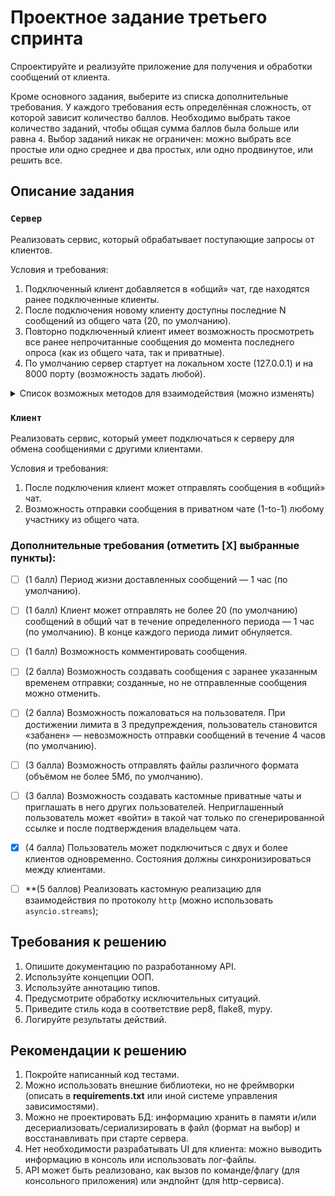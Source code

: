 # Проектное задание третьего спринта

Спроектируйте и реализуйте приложение для получения и обработки сообщений от клиента.

Кроме основного задания, выберите из списка дополнительные требования. У каждого требования есть определённая сложность, от которой зависит количество баллов. Необходимо выбрать такое количество заданий, чтобы общая сумма баллов была больше или равна `4`. Выбор заданий никак не ограничен: можно выбрать все простые или одно среднее и два простых, или одно продвинутое, или решить все.

## Описание задания

### `Сервер`

Реализовать сервис, который обрабатывает поступающие запросы от клиентов.

Условия и требования:
1. Подключенный клиент добавляется в «общий» чат, где находятся ранее подключенные клиенты.
2. После подключения новому клиенту доступны последние N cообщений из общего чата (20, по умолчанию).
3. Повторно подключенный клиент имеет возможность просмотреть все ранее непрочитанные сообщения до момента последнего опроса (как из общего чата, так и приватные).
4. По умолчанию сервер стартует на локальном хосте (127.0.0.1) и на 8000 порту (возможность задать любой).

<details>
<summary> Список возможных методов для взаимодействия (можно изменять) </summary>

1. Подключиться к общему чату.

```python
POST /connect
```

2. Получить статус и информацию о чатах.

```python
GET /status
```

3. Отправить сообщение в общий чат или определенному пользователю в приватный чат.

```python
POST /send
```
</details>


### `Клиент`

Реализовать сервис, который умеет подключаться к серверу для обмена сообщениями с другими клиентами.

Условия и требования:
1. После подключения клиент может отправлять сообщения в «общий» чат.
2. Возможность отправки сообщения в приватном чате (1-to-1) любому участнику из общего чата.


### Дополнительные требования (отметить [Х] выбранные пункты):

- [ ] (1 балл) Период жизни доставленных сообщений — 1 час (по умолчанию).
- [ ] (1 балл) Клиент может отправлять не более 20 (по умолчанию) сообщений в общий чат в течение определенного периода — 1 час (по умолчанию). В конце каждого периода лимит обнуляется.
- [ ] (1 балл) Возможность комментировать сообщения.
- [ ] (2 балла) Возможность создавать сообщения с заранее указанным временем отправки; созданные, но не отправленные сообщения можно отменить.
- [ ] (2 балла) Возможность пожаловаться на пользователя. При достижении лимита в 3 предупреждения, пользователь становится «забанен» — невозможность отправки сообщений в течение 4 часов (по умолчанию).
- [ ] (3 балла) Возможность отправлять файлы различного формата (объёмом не более 5Мб, по умолчанию).
- [ ] (3 балла) Возможность создавать кастомные приватные чаты и приглашать в него других пользователей. Неприглашенный пользователь может «войти» в такой чат только по сгенерированной ссылке и после подтверждения владельцем чата. 
- [X] (4 балла) Пользователь может подключиться с двух и более клиентов одновременно. Состояния должны синхронизироваться между клиентами.
- [ ] **(5 баллов) Реализовать кастомную реализацию для взаимодействия по протоколу `http` (можно использовать `asyncio.streams`);


## Требования к решению

1. Опишите документацию по разработанному API.
2. Используйте концепции ООП.
3. Используйте аннотацию типов.
4. Предусмотрите обработку исключительных ситуаций.
5. Приведите стиль кода в соответствие pep8, flake8, mypy.
6. Логируйте результаты действий.


## Рекомендации к решению

1. Покройте написанный код тестами.
2. Можно использовать внешние библиотеки, но не фреймворки (описать в **requirements.txt** или иной системе управления зависимостями).
3. Можно не проектировать БД: информацию хранить в памяти и/или десериализовать/сериализировать в файл (формат на выбор) и восстанавливать при старте сервера.
4. Нет необходимости разрабатывать UI для клиента: можно выводить информацию в консоль или использовать лог-файлы.
5. API может быть реализовано, как вызов по команде/флагу (для консольного приложения) или эндпойнт (для http-сервиса).
